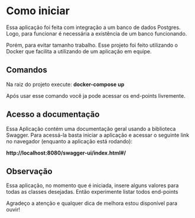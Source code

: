 <h1>Como iniciar</h1>
<p>Essa aplicação foi feita com integração a um banco de dados Postgres. Logo, para funcionar é necessária a existência de um
banco funcionando.</p>
<p>Porém, para evitar tamanho trabalho. Esse projeto foi feito utilizando o Docker que facilita a utilizando de um aplicação 
em equipe.</p>
<h2>Comandos</h2>
<p>Na raiz do projeto execute: <b>docker-compose up</b></p>
<p>Após usar esse comando você ja pode acessar os end-points livremente.</p>

<h2>Acesso a documentação </h2>
<p>Essa Aplicação contém uma documentação geral usando a biblioteca Swagger. Para acessá-la basta iniciar a aplicação e acessar o seguinte link no navegador (enquanto a aplicação está rodando):</p>
<p><b>http://localhost:8080/swagger-ui/index.html#/</b></p>

<h2>Observação</h2>
<p>Essa aplicação, no momento que é iniciada, insere alguns valores para todas as classes desejadas. Então experimente listar todos end-points</p>

<p>Agradeço a atenção e qualquer dica de melhora estou disponível para ouvir!</p>
